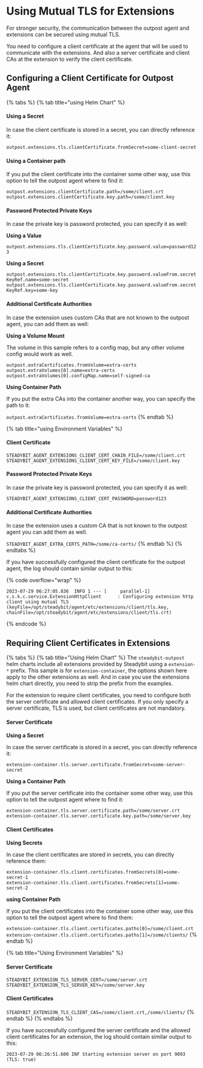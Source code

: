 # Using Mutual TLS for Extensions

For stronger security, the communication between the outpost agent and extensions can be secured using mutual TLS.&#x20;

You need to configure a client certificate at the agent that will be used to communicate with the extensions. And also a server certificate and client CAs at the extension to verify the client certificate.

## Configuring a Client Certificate for Outpost Agent

{% tabs %}
{% tab title="using Helm Chart" %}
#### Using a Secret

In case the client certificate is stored in a secret, you can directly reference it:

`outpost.extensions.tls.clientCertificate.fromSecret=some-client-secret`

#### Using a Container path

If you put the client certificate into the container some other way, use this option to tell the outpost agent where to find it:

`outpost.extensions.clientCertificate.path=/some/client.crt`\
`outpost.extensions.clientCertificate.key.path=/some/client.key`

#### Password Protected Private Keys

In case the private key is password protected, you can specify it as well:

**Using a Value**

`outpost.extensions.tls.clientCertificate.key.password.value=password123`

**Using a Secret**

`outpost.extensions.tls.clientCertificate.key.password.valueFrom.secretKeyRef.name=some-secret`\
`outpost.extensions.tls.clientCertificate.key.password.valueFrom.secretKeyRef.key=some-key`

#### Additional Certificate Authorities

In case the extension uses custom CAs that are not known to the outpost agent, you can add them as well:

**Using a Volume Mount**

The volume in this sample refers to a config map, but any other volume config would work as well.

`outpost.extraCertificates.fromVolume=extra-certs`\
`outpost.extraVolumes[0].name=extra-certs`\
`outpost.extraVolumes[0].configMap.name=self-signed-ca`

**Using Container Path**

If you put the extra CAs into the container another way, you can specify the path to it:

`outpost.extraCertificates.fromVolume=extra-certs`
{% endtab %}

{% tab title="using Environment Variables" %}
#### Client Certificate

`STEADYBIT_AGENT_EXTENSIONS_CLIENT_CERT_CHAIN_FILE=/some/client.crt`\
`STEADYBIT_AGENT_EXTENSIONS_CLIENT_CERT_KEY_FILE=/some/client.key`

#### Password Protected Private Keys

In case the private key is password protected, you can specify it as well:

`STEADYBIT_AGENT_EXTENSIONS_CLIENT_CERT_PASSWORD=password123`

#### Additional Certificate Authorities

In case the extension uses a custom CA that is not known to the outpost agent you can add them as well.

`STEADYBIT_AGENT_EXTRA_CERTS_PATH=/some/ca-certs/`
{% endtab %}
{% endtabs %}

If you have successfully configured the client certificate for the outpost agent, the log should contain similar output to this:

{% code overflow="wrap" %}
```
2023-07-29 06:27:05.836  INFO 1 --- [     parallel-1] c.s.k.c.service.ExtensionHttpClient      : Configuring extension http client using mutual TLS (keyFile=/opt/steadybit/agent/etc/extensions/client/tls.key, chainFile=/opt/steadybit/agent/etc/extensions/client/tls.crt)
```
{% endcode %}

## Requiring Client Certificates in Extensions

{% tabs %}
{% tab title="Using Helm Chart" %}
The `steadybit-outpost` helm charts include all extensions provided by Steadybit using a `extension-*` prefix.  This sample is for `extension-container`, the options shown here apply to the other extensions as well. And in case you use the extensions helm chart directly, you need to strip the prefix from the examples.

For the extension to require client certificates, you need to configure both the server certificate and allowed client certificates. If you only specify a server certificate, TLS is used, but client certificates are not mandatory.

#### Server Certificate

**Using a Secret**

In case the server certificate is stored in a secret, you can directly reference it:

`extension-container.tls.server.certificate.fromSecret=some-server-secret`

**Using a Container Path**

If you put the server certificate into the container some other way, use this option to tell the outpost agent where to find it:

`extension-container.tls.server.certificate.path=/some/server.crt`\
`extension-container.tls.server.certificate.key.path=/some/server.key`

#### Client Certificates

**Using Secrets**

In case the client certificates are stored in secrets, you can directly reference them:

`extension-container.tls.client.certificates.fromSecrets[0]=some-secret-1`\
`extension-container.tls.client.certificates.fromSecrets[1]=some-secret-2`

**using Container Path**

If you put the client certificates into the container some other way, use this option to tell the outpost agent where to find them:

`extension-container.tls.client.certificates.paths[0]=/some/client.crt`\
`extension-container.tls.client.certificates.paths[1]=/some/clients/`
{% endtab %}

{% tab title="Using Environment Variables" %}
#### Server Certificate

`STEADYBIT_EXTENSION_TLS_SERVER_CERT=/some/server.crt`\
`STEADYBIT_EXTENSION_TLS_SERVER_KEY=/some/server.key`

#### Client Certificates

`STEADYBIT_EXTENSION_TLS_CLIENT_CAS=/some/client.crt,/some/clients/`
{% endtab %}
{% endtabs %}

If you have successfully configured the server certificate and the allowed client certificates for an extension, the log should contain similar output to this:

```
2023-07-29 06:26:51.600 INF Starting extension server on port 9093 (TLS: true)
```
